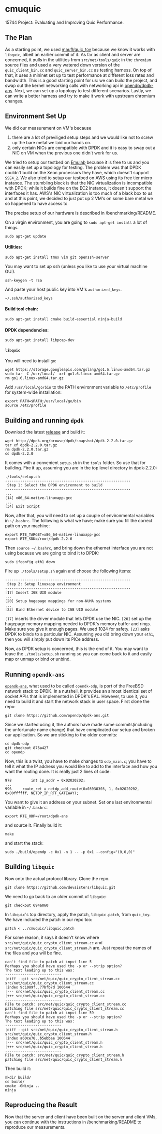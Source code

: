 # cmuquic
15744 Project: Evaluating and Improving Quic Performance.

## The Plan
As a starting point, we used [maufl/quic_toy](https://github.com/maufl/quic_toy) because we know it works with ``libquic``, albeit an earlier commit of it. As far as client and server are concerned, it pulls in the utilities from ``src/net/tools/quic`` in the ``chromium`` source files and used a very watered down version of the ``quic_client_bin.cc`` and ``quic_server_bin.cc`` as testing harness. On top of that, it uses a mininet set up to test performance at different loss rates and bandwidth. This is a good starting point for us: we can build the project, and swap out the kernel networking calls with networking api in [opendp/dpdk-ans](https://github.com/opendp/dpdk-ans). Next, we can set up a topology to test different scenarios. Lastly, we can write a better harness and try to make it work with upstream chromium changes.

## Environment Set Up
We did our measurement on VM's because 

1. there are a lot of previliged setup steps and we would like not to screw up the bare metal we laid our hands on.
2. only certain NICs are compatible with DPDK and it is easy to swap out a NIC on VM when the previous one didn't work for us.

We tried to setup our testbed on [Emulab](http://www.emulab.net/index.php3) becuase it is free to us and you can easily set up a topology for testing. The problem was that DPDK couldn't build on the Xeon processors they have, which doesn't support ``SSE4_2``. We also tried to setup our testbed on AWS using its free tier micro instance. The stumbling block is that the NIC virtualization is incompatible with DPDK; while it builds fine on the EC2 instance, it doesn't support the interfaces it has. AWS's NIC virtualization is too much of a black box to us and at this point, we decided to just put up 2 VM's on some bare metal we so happened to have access to.

The precise setup of our hardware is described in /benchmarking/README.

On a virgin environment, you are going to ``sudo apt-get install`` a lot of things.

    sudo apt-get update
	
#### Utilities:

    sudo apt-get install tmux vim git openssh-server 
	
You may want to set up ssh (unless you like to use your virtual machine GUI).

    ssh-keygen -t rsa

And paste your host public key into VM's ``authorized_keys``.

    ~/.ssh/authorized_keys
	
#### Build tool chain:
	
	sudo apt-get install cmake build-essential ninja-build
	
#### DPDK dependencies:

	sudo apt-get install libpcap-dev

#### ``libquic``
You will need to install ``go``:

    wget https://storage.googleapis.com/golang/go1.6.linux-amd64.tar.gz
    sudo tar -C /usr/local/ -xzf go1.6.linux-amd64.tar.gz
	rm go1.6.linux-amd64.tar.gz

Add ``/usr/local/go/bin`` to the PATH environment variable to ``/etc/profile`` for system-wide installation:

    export PATH=$PATH:/usr/local/go/bin
    source /etc/profile


## Building and running ``dpdk``
Download the latest [release](http://dpdk.org/browse/dpdk/snapshot/dpdk-2.2.0.tar.gz) and build it:

    wget http://dpdk.org/browse/dpdk/snapshot/dpdk-2.2.0.tar.gz
    tar xf dpdk-2.2.0.tar.gz
	rm dpdk-2.2.0.tar.gz
    cd dpdk-2.2.0
  
It comes with a convenient ``setup.sh`` in the ``tools`` folder. So use that for building. Fire it up, assuming you are in the top level directory in dpdk-2.2.0:

	./tools/setup.sh
	----------------------------------------------------------
	 Step 1: Select the DPDK environment to build
	----------------------------------------------------------
	...
	[14] x86_64-native-linuxapp-gcc
	...
	[34] Exit Script

Now, after that, you will need to set up a couple of environmental variables in ``~/.bashrc``. The following is what we have; make sure you fill the correct path on your machine:

	export RTE_TARGET=x86_64-native-linuxapp-gcc
	export RTE_SDK=/root/dpdk-2.2.0
	
Then ``source ~/.bashrc``, and bring down the ethernet interface you are not using because we are going to bind it to DPDK:

	sudo ifconfig eth1 down

Fire up ``./tools/setup.sh`` again and choose the following items:

	----------------------------------------------------------
	 Step 2: Setup linuxapp environment
	----------------------------------------------------------
	[17] Insert IGB UIO module
	...
	[20] Setup hugepage mappings for non-NUMA systems
	...
	[23] Bind Ethernet device to IGB UIO module

``[17]`` inserts the driver module that lets DPDK use the NIC.
``[20]`` set up the hugepage memory mapping needed to DPDK's memory buffer and rings. Make sure you give it enough pages. We used 1024 for safety.
``[23]`` asks DPDK to binds to a particular NIC. Assuming you did bring down your ``eth1``, then you will simply put down its PICe address.

Now, as DPDK setup is concerned, this is the end of it. You may want to leave the ``./tools/setup.sh`` running so you can come back to it and easily map or unmap or bind or unbind.
 
## Running ``opendk-ans``
[``opendk-ans``](https://github.com/opendp/dpdk-ans), what used to be called ``opendk-odp``, is port of the FreeBSD network stack to DPDK. In a nutshell, it provides an almost identical set of socket APIs that is implemented in DPDK's EAL. However, to use it, you need to build it and start the network stack in user space. First clone the repo:

    git clone https://github.com/opendp/dpdk-ans.git
    
Since we started using it, the authors have made some commits(including the unfortunate name change) that have complicated our setup and broken our application. So we are sticking to the older commits:

    cd dpdk-odp
    git checkout 875a427
    cd opendp
	
Now, this is a twist, you have to make changes to ``odp_main.c``; you have to tell it what the IP address you would like to add to the interface and how you want the routing done. It is really just 2 lines of code:

	978         int ip_addr = 0x02020202;
	...
	996     route_ret = netdp_add_route(0x03030303, 1, 0x02020202, 0x00ffffff, NETDP_IP_RTF_GATEWAY);
    
You want to give it an address on your subnet. Set one last environmental variable in ``~/.bashrc``:

	export RTE_ODP=/root/dpdk-ans

and source it. Finally build it:

	make

and start the stack:

    sudo ./build/opendp -c 0x1 -n 1 -- -p 0x1 --config="(0,0,0)"
    
## Building ``libquic``
Now onto the actual protocol library. Clone the repo.
    
    git clone https://github.com/devsisters/libquic.git

We need to go back to an older commit of ``libquic``:

    git checkout 694a060

In ``libquic``'s top directory, apply the patch, ``libquic.patch``, from ``quic_toy``. We have included the patch in our repo too:

    patch < ../cmuquic/libquic.patch

For some reason, it says it doesn't know where ``src/net/quic/quic_crypto_client_stream.cc`` and ``src/net/quic/quic_crypto_client_stream.h`` are. Just repeat the names of the files and you will be fine.

    can't find file to patch at input line 5
    Perhaps you should have used the -p or --strip option?
    The text leading up to this was:
    --------------------------
    |diff --git src/net/quic/quic_crypto_client_stream.cc src/net/quic/quic_crypto_client_stream.cc
    |index 9c1089f..77bfb7d 100644
    |--- src/net/quic/quic_crypto_client_stream.cc
    |+++ src/net/quic/quic_crypto_client_stream.cc
    --------------------------
    File to patch: src/net/quic/quic_crypto_client_stream.cc
    patching file src/net/quic/quic_crypto_client_stream.cc
    can't find file to patch at input line 59
    Perhaps you should have used the -p or --strip option?
    The text leading up to this was:
    --------------------------
    |diff --git src/net/quic/quic_crypto_client_stream.h src/net/quic/quic_crypto_client_stream.h
    |index a60ce78..b5ebbae 100644
    |--- src/net/quic/quic_crypto_client_stream.h
    |+++ src/net/quic/quic_crypto_client_stream.h
    --------------------------
    File to patch: src/net/quic/quic_crypto_client_stream.h 
    patching file src/net/quic/quic_crypto_client_stream.h
 
Then build it:

    mkdir build/
    cd build/
    cmake -GNinja ..
    ninja

## Reproducing the Result

Now that the server and client have been built on the server and client VMs,
you can continue with the instructions in /benchmarking/README to reproduce our measurements.
